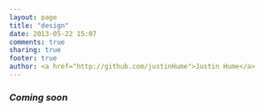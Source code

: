 ```yaml
---
layout: page
title: "design"
date: 2013-05-22 15:07
comments: true
sharing: true
footer: true
author: <a href="http://github.com/justinHume">Justin Hume</a>
---
```


### _Coming soon_
